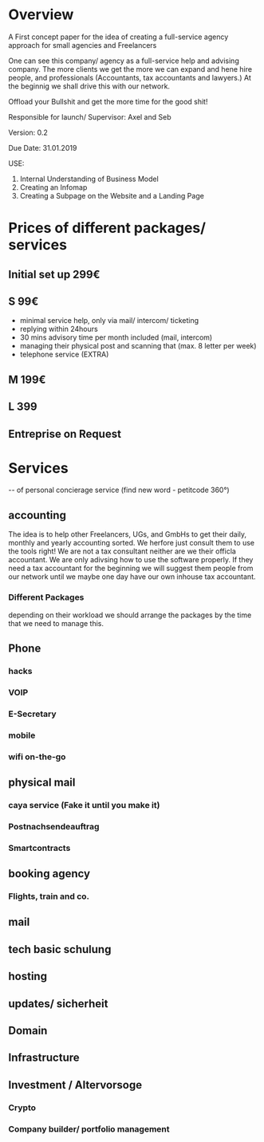 <!-- TITLE: Business Plan petitcode 360°-->
<!-- SUBTITLE: A Quick Summary of petitcode 360° (petitcode 360° is the working title)-->

# Overview

A First concept paper for the idea of creating a full-service agency approach for small agencies and Freelancers

One can see this company/ agency as a full-service help and advising company. The more clients we get the more we can expand and hene hire people, and professionals (Accountants, tax accountants and lawyers.) At the beginnig we shall drive this with our network. 


Offload your Bullshit and get the more time for the good shit!


Responsible for launch/ Supervisor: Axel and Seb


Version: 0.2


Due Date: 31.01.2019

USE: 
1.	Internal Understanding of Business Model
2.	Creating an Infomap
3.	Creating a Subpage on the Website and a Landing Page


# Prices of different packages/ services

## Initial set up 299€

## S 99€ 

- minimal service help, only via mail/ intercom/ ticketing 
- replying within 24hours
- 30 mins advisory time per month included (mail, intercom) 
- managing their physical post and scanning that (max. 8 letter per week) 
- telephone service (EXTRA)


## M 199€
## L 399
## Entreprise on Request 



# Services 

-- of personal concierage service (find new word - petitcode 360°)

## accounting

The idea is to help other Freelancers, UGs, and GmbHs to get their daily, monthly and yearly accounting sorted. We herfore just consult them to use the tools right! We are not a tax consultant neither are we their officla accountant. We are only adivsing how to use the software properly. If they need a tax accountant for the beginning we will suggest them people from our network until we maybe one day have our own inhouse tax accountant. 

### Different Packages

depending on their workload we should arrange the packages by the time that we need to manage this. 



## Phone

### hacks

### VOIP

### E-Secretary 

### mobile

### wifi on-the-go

## physical mail 


### caya service (Fake it until you make it)

### Postnachsendeauftrag

### Smartcontracts 

## booking agency

### Flights, train and co.

## mail 

## tech basic schulung 

## hosting

## updates/ sicherheit

## Domain

## Infrastructure 

## Investment / Altervorsoge 

### Crypto
### Company builder/ portfolio management 




